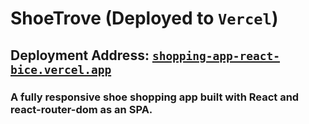 # ShoeTrove (Deployed to `Vercel`)
## Deployment Address: [`shopping-app-react-bice.vercel.app`](https://shopping-app-react-bice.vercel.app "shopping-app-react-bice.vercel.app")
### A fully responsive shoe shopping app built with React and react-router-dom as an SPA.